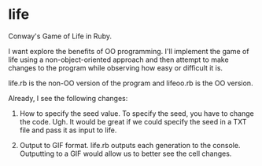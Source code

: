 life
====

Conway's Game of Life in Ruby.

I want explore the benefits of OO programming. I'll implement the game of
life using a non-object-oriented approach and then attempt to make changes
to the program while observing how easy or difficult it is.

life.rb is the non-OO version of the program and lifeoo.rb is the OO version.

Already, I see the following changes:

1. How to specify the seed value. To specify the seed, you have to change
the code. Ugh. It would be great if we could specify the seed in a TXT file
and pass it as input to life.

2. Output to GIF format. life.rb outputs each generation to the console.
Outputting to a GIF would allow us to better see the cell changes.
